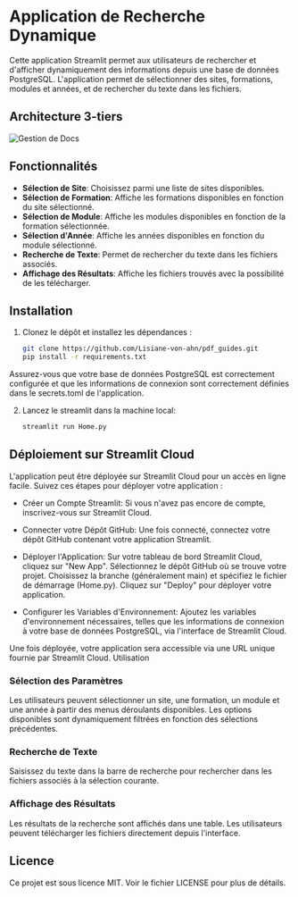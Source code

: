 # Application de Recherche Dynamique

Cette application Streamlit permet aux utilisateurs de rechercher et d'afficher dynamiquement des informations depuis une base de données PostgreSQL. L'application permet de sélectionner des sites, formations, modules et années, et de rechercher du texte dans les fichiers.

## Architecture 3-tiers

![Gestion de Docs](https://github.com/username/repository/raw/main/path/to/image.png)

## Fonctionnalités

- **Sélection de Site**: Choisissez parmi une liste de sites disponibles.
- **Sélection de Formation**: Affiche les formations disponibles en fonction du site sélectionné.
- **Sélection de Module**: Affiche les modules disponibles en fonction de la formation sélectionnée.
- **Sélection d'Année**: Affiche les années disponibles en fonction du module sélectionné.
- **Recherche de Texte**: Permet de rechercher du texte dans les fichiers associés.
- **Affichage des Résultats**: Affiche les fichiers trouvés avec la possibilité de les télécharger.

## Installation

1. Clonez le dépôt et installez les dépendances :

   ```sh
   git clone https://github.com/Lisiane-von-ahn/pdf_guides.git
   pip install -r requirements.txt
   ```
Assurez-vous que votre base de données PostgreSQL est correctement configurée et que les informations de connexion sont correctement définies dans le secrets.toml de l'application.

2. Lancez le streamlit dans la machine local:
  
   ```sh
   streamlit run Home.py
   ```

## Déploiement sur Streamlit Cloud

L'application peut être déployée sur Streamlit Cloud pour un accès en ligne facile. Suivez ces étapes pour déployer votre application :

- Créer un Compte Streamlit: Si vous n'avez pas encore de compte, inscrivez-vous sur Streamlit Cloud.

- Connecter votre Dépôt GitHub: Une fois connecté, connectez votre dépôt GitHub contenant votre application Streamlit.

- Déployer l'Application:
     Sur votre tableau de bord Streamlit Cloud, cliquez sur "New App".
     Sélectionnez le dépôt GitHub où se trouve votre projet.
     Choisissez la branche (généralement main) et spécifiez le fichier de démarrage (Home.py).
     Cliquez sur "Deploy" pour déployer votre application.

- Configurer les Variables d'Environnement:
     Ajoutez les variables d'environnement nécessaires, telles que les informations de connexion à votre base de données PostgreSQL, via l'interface de Streamlit Cloud.

Une fois déployée, votre application sera accessible via une URL unique fournie par Streamlit Cloud.
Utilisation

### Sélection des Paramètres

Les utilisateurs peuvent sélectionner un site, une formation, un module et une année à partir des menus déroulants disponibles. Les options disponibles sont dynamiquement filtrées en fonction des sélections précédentes.

### Recherche de Texte

Saisissez du texte dans la barre de recherche pour rechercher dans les fichiers associés à la sélection courante.

### Affichage des Résultats

Les résultats de la recherche sont affichés dans une table. Les utilisateurs peuvent télécharger les fichiers directement depuis l'interface.

## Licence

Ce projet est sous licence MIT. Voir le fichier LICENSE pour plus de détails.

